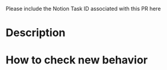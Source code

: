 Please include the Notion Task ID associated with this PR here

# Description

# How to check new behavior
